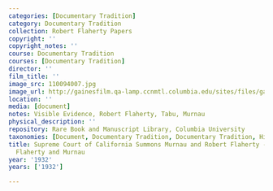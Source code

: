 ```yaml
---
categories: [Documentary Tradition]
category: Documentary Tradition
collection: Robert Flaherty Papers
copyright: ''
copyright_notes: ''
course: Documentary Tradition
courses: [Documentary Tradition]
director: ''
film_title: ''
image_src: 110094007.jpg
image_url: http://gainesfilm.qa-lamp.ccnmtl.columbia.edu/sites/files/gainesfilm/images/110094007.jpg
location: ''
media: [document]
notes: Visible Evidence, Robert Flaherty, Tabu, Murnau
physical_description: ''
repository: Rare Book and Manuscript Library, Columbia University
taxonomies: [Document, Documentary Tradition, Documentary Tradition, Historiography]
title: Supreme Court of California Summons Murnau and Robert Flaherty - Colorart vs.
  Flaherty and Murnau
year: '1932'
years: ['1932']

---
```

